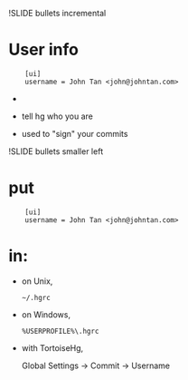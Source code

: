 !SLIDE bullets incremental

# User info #

		[ui]
		username = John Tan <john@johntan.com>

*

* tell hg who you are

* used to "sign" your commits

!SLIDE bullets smaller left

# put

		[ui]
		username = John Tan <john@johntan.com>

# in:

- on Unix,

  `~/.hgrc`

- on Windows,

  `%USERPROFILE%\.hgrc`

- with TortoiseHg,

  Global Settings -> Commit -> Username
